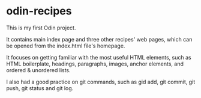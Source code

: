 # odin-recipes

This is my first Odin project.

It contains main index page and three other recipes' web pages, which can be opened from the index.html file's homepage.

It focuses on getting familiar with the most useful HTML elements, such as HTML boilerplate, headings, paragraphs, images, anchor elements, and ordered & unordered lists.

I also had a good practice on git commands, such as gid add, git commit, git push, git status and git log.